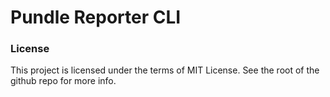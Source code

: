 # Pundle Reporter CLI

### License

This project is licensed under the terms of MIT License. See the root of the github repo for more info.
